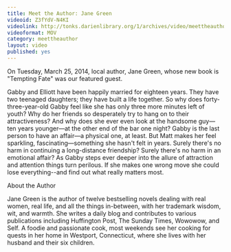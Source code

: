 ```yaml
---
title: Meet the Author: Jane Green
videoid: Z3fYdV-N4KI
videolink: http://tonks.darienlibrary.org/1/archives/video/meettheauthor/20140325_jane_green.mov
videoformat: MOV
category: meettheauthor
layout: video
published: yes
---
```


On Tuesday, March 25, 2014, local author, Jane Green, whose new book is "Tempting Fate" was our featured guest. 

Gabby and Elliott have been happily married for eighteen years. They have two teenaged daughters; they have built a life together. So why does forty-three-year-old Gabby feel like she has only three more minutes left of youth? Why do her friends so desperately try to hang on to their attractiveness? And why does she ever even look at the handsome guy—ten years younger—at the other end of the bar one night? Gabby is the last person to have an affair—a physical one, at least. But Matt makes her feel sparkling, fascinating—something she hasn't felt in years. Surely there's no harm in continuing a long-distance friendship? Surely there's no harm in an emotional affair? As Gabby steps ever deeper into the allure of attraction and attention things turn perilous. If she makes one wrong move she could lose everything--and find out what really matters most.

About the Author

Jane Green is the author of twelve bestselling novels dealing with real women, real life, and all the things in-between, with her trademark wisdom, wit, and warmth. She writes a daily blog and contributes to various publications including Huffington Post, The Sunday Times, Wowowow, and Self. A foodie and passionate cook, most weekends see her cooking for quests in her home in Westport, Connecticut, where she lives with her husband and their six children.